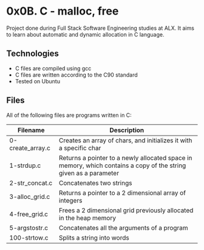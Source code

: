 # 0x0B. C - malloc, free
Project done during Full Stack Software Engineering studies at ALX. It aims to learn about automatic and dynamic allocation in C language.

## Technologies
* C files are compiled using gcc
* C files are written according to the C90 standard
* Tested on Ubuntu
## Files
All of the following files are programs written in C:

|Filename|	Description|
|--------|-----------------|
|0-create_array.c	|Creates an array of chars, and initializes it with a specific char|
|1-strdup.c	|Returns a pointer to a newly allocated space in memory, which contains a copy of the string given as a parameter|
|2-str_concat.c	|Concatenates two strings|
|3-alloc_grid.c	|Returns a pointer to a 2 dimensional array of integers|
|4-free_grid.c	|Frees a 2 dimensional grid previously allocated in the heap memory|
|5-argstostr.c	|Concatenates all the arguments of a program|
|100-strtow.c	|Splits a string into words|
